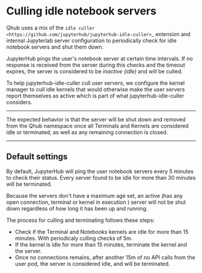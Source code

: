# Culling idle notebook servers

Qhub uses a mix of the `idle culler <https://github.com/jupyterhub/jupyterhub-idle-culler>`\_ extension and internal Jupyterlab server configuration to periodically check for idle
notebook servers and shut them down.

JupyterHub pings the user's notebook server at certain time intervals. If no response is received from the server during this checks and the timeout expires, the server is
considered to be *inactive (idle)* and will be culled.

To help jupyterhub-idle-culler cull user servers, we configure the kernel manager to cull idle kernels that would otherwise make the user servers report themselves as active which
is part of what jupyterhub-idle-culler considers.

______________________________________________________________________

The expected behavior is that the server will be shut down and removed from the Qhub namespace once all Terminals and Kernels are considered idle or terminated, as well as any
remaining connection is closed.

______________________________________________________________________

## Default settings

By default, JupyterHub will ping the user notebook servers every 5 minutes to check their status. Every server found to be idle for more than 30 minutes will be terminated.

Because the servers don't have a maximum age set, an active (has any open connection, terminal or kernel in execution ) server will not be shut down regardless of how long it has
been up and running.

The process for culling and terminating follows these steps:

- Check if the Terminal and Notebooks kernels are idle for more than 15 minutes. With periodicaly culling checks of 5m.
- If the kernel is idle for more than 15 minutes, terminate the kernel and the server.
- Once no connections remains, after another 15m of no API calls from the user pod, the server is considered idle, and will be terminated.
